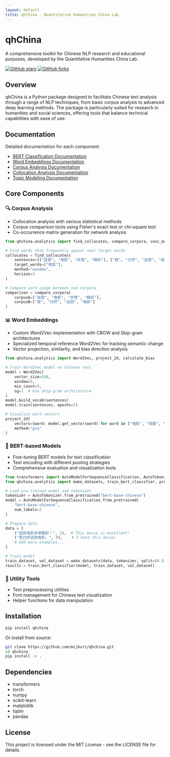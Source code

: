 ```yaml
---
layout: default
title: qhChina - Quantitative Humanities China Lab
---
```


# qhChina

A comprehensive toolkit for Chinese NLP research and educational purposes, developed by the Quantitative Humanities China Lab.

[![GitHub stars](https://img.shields.io/github/stars/mcjkurz/qhchina.svg?style=social&label=Star)](https://github.com/mcjkurz/qhchina)
[![GitHub forks](https://img.shields.io/github/forks/mcjkurz/qhchina.svg?style=social&label=Fork)](https://github.com/mcjkurz/qhchina/fork)

## Overview

qhChina is a Python package designed to facilitate Chinese text analysis through a range of NLP techniques, from basic corpus analysis to advanced deep learning methods. The package is particularly suited for research in humanities and social sciences, offering tools that balance technical capabilities with ease of use.

## Documentation

Detailed documentation for each component:

- [BERT Classification Documentation](bert_classifier_docs.html)
- [Word Embeddings Documentation](word_embeddings_docs.html)
- [Corpus Analysis Documentation](corpora_docs.html)
- [Collocation Analysis Documentation](collocations_docs.html)
- [Topic Modeling Documentation](topic_modeling_docs.html)

## Core Components

### 🔍 Corpus Analysis

- Collocation analysis with various statistical methods
- Corpus comparison tools using Fisher's exact test or chi-square test
- Co-occurrence matrix generation for network analysis

```python
from qhchina.analytics import find_collocates, compare_corpora, cooc_matrix

# Find words that frequently appear near target words
collocates = find_collocates(
    sentences=[["这部", "电影", "非常", "精彩"], ["我", "讨厌", "这部", "电影"]], 
    target_words=["电影"], 
    method="window",
    horizon=3
)

# Compare word usage between two corpora
comparison = compare_corpora(
    corpusA=["这部", "电影", "非常", "精彩"], 
    corpusB=["我", "讨厌", "这部", "电影"]
)
```

### 📊 Word Embeddings

- Custom Word2Vec implementation with CBOW and Skip-gram architectures
- Specialized temporal reference Word2Vec for tracking semantic change
- Vector projection, similarity, and bias direction analysis

```python
from qhchina.analytics import Word2Vec, project_2d, calculate_bias

# Train Word2Vec model on Chinese text
model = Word2Vec(
    vector_size=100,
    window=5,
    min_count=5,
    sg=1  # Use Skip-gram architecture
)
model.build_vocab(sentences)
model.train(sentences, epochs=5)

# Visualize word vectors
project_2d(
    vectors={word: model.get_vector(word) for word in ["电影", "戏剧", "书籍", "电视"]},
    method="pca"
)
```

### 🤖 BERT-based Models

- Fine-tuning BERT models for text classification
- Text encoding with different pooling strategies
- Comprehensive evaluation and visualization tools

```python
from transformers import AutoModelForSequenceClassification, AutoTokenizer
from qhchina.analytics import make_datasets, train_bert_classifier, predict

# Load pre-trained model and tokenizer
tokenizer = AutoTokenizer.from_pretrained("bert-base-chinese")
model = AutoModelForSequenceClassification.from_pretrained(
    "bert-base-chinese", 
    num_labels=2
)

# Prepare data
data = [
    ("这部电影非常精彩！", 1),  # This movie is excellent!
    ("我讨厌这部电影。", 0),    # I hate this movie.
    # Add more examples...
]

# Train model
train_dataset, val_dataset = make_datasets(data, tokenizer, split=(0.8, 0.2))
results = train_bert_classifier(model, train_dataset, val_dataset)
```

### 🔧 Utility Tools

- Text preprocessing utilities
- Font management for Chinese text visualization
- Helper functions for data manipulation

## Installation

```bash
pip install qhchina
```

Or install from source:

```bash
git clone https://github.com/mcjkurz/qhchina.git
cd qhchina
pip install -e .
```

## Dependencies

- transformers
- torch
- numpy
- scikit-learn
- matplotlib
- tqdm
- pandas

## License

This project is licensed under the MIT License - see the LICENSE file for details. 